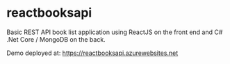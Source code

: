 # reactbooksapi
Basic REST API book list application using ReactJS on the front end and C# .Net Core / MongoDB on the back. 

Demo deployed at: https://reactbooksapi.azurewebsites.net
